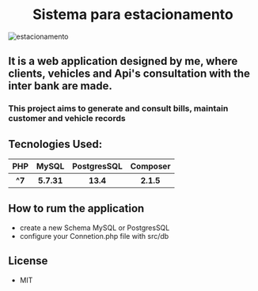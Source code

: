 
<h1 align="center">
 Sistema para estacionamento
</h1>

![estacionamento](https://user-images.githubusercontent.com/46696111/142450482-f22780d5-8e81-44fd-850f-282860bf0faa.png)

## It is a web application designed by me, where clients, vehicles and Api's consultation with the inter bank are made.

### This project aims to generate and consult bills, maintain customer and vehicle records

<!-- ### Este projeto tem como intuito a geração e consultas de boletos, manter os registros de clientes e veiculos -->

## Tecnologies Used:
<table>
   <tr>
     <th>PHP</th>
     <th>MySQL</th>
     <th>PostgresSQL</th>
     <th>Composer</th>
   </tr>
    <tr>
     <th>^7</th>
     <th>5.7.31</th>
     <th>13.4</th>
     <th>2.1.5</th>
   </tr>
<table>
 
 ## How to rum the application
 
 - create a new Schema MySQL or PostgresSQL
 - configure your Connetion.php file with src/db
 
 ## License
 - MIT
